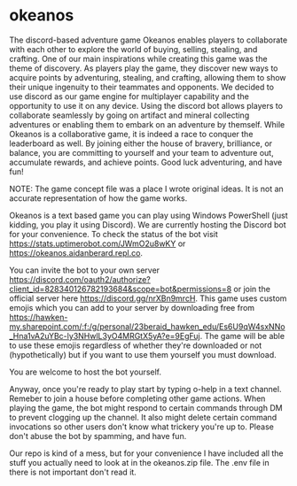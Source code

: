 # okeanos

The discord-based adventure game Okeanos enables players to collaborate with each other to explore the world of buying, selling, stealing, and crafting. One of our main inspirations while creating this game was the theme of discovery. As players play the game, they discover new ways to acquire points by adventuring, stealing, and crafting, allowing them to show their unique ingenuity to their teammates and opponents. We decided to use discord as our game engine for multiplayer capability and the opportunity to use it on any device. Using the discord bot allows players to collaborate seamlessly by going on artifact and mineral collecting adventures or enabling them to embark on an adventure by themself. While Okeanos is a collaborative game, it is indeed a race to conquer the leaderboard as well. By joining either the house of bravery, brilliance, or balance, you are committing to yourself and your team to adventure out, accumulate rewards, and achieve points. Good luck adventuring, and have fun!


NOTE: The game concept file was a place I wrote original ideas. It is not an accurate representation of how the game works. 

Okeanos is a text based game you can play using Windows PowerShell (just kidding, you play it using Discord). We are currently hosting the Discord bot for your convenience. To check the status of the bot visit https://stats.uptimerobot.com/JWmO2u8wKY or https://okeanos.aidanberard.repl.co. 

You can invite the bot to your own server https://discord.com/oauth2/authorize?client_id=828340126782193684&scope=bot&permissions=8 or join the official server here https://discord.gg/nrXBn9mrcH. This game uses custom emojis which you can add to your server by downloading free from https://hawken-my.sharepoint.com/:f:/g/personal/23beraid_hawken_edu/Es6U9qW4sxNNo_Hna1vA2uYBc-ly3NHwlL3yO4MRGtX5yA?e=9EgFuj. The game will be able to use these emojis regardless of whether they're downloaded or not (hypothetically) but if you want to use them yourself you must download. 

You are welcome to host the bot yourself.

Anyway, once you're ready to play start by typing o-help in a text channel. Remeber to join a house before completing other game actions. When playing the game, the bot might respond to certain commands through DM to prevent clogging up the channel. It also might delete certain command invocations so other users don't know what trickery you're up to. Please don't abuse the bot by spamming, and have fun.

Our repo is kind of a mess, but for your convenience I have included all the stuff you actually need to look at in the okeanos.zip file. The .env file in there is not important don't read it. 
